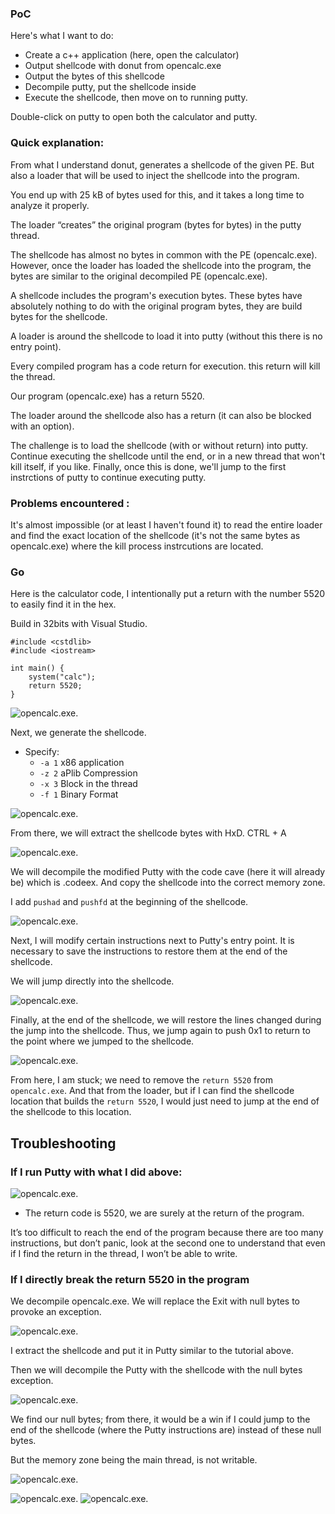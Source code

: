 ### PoC

Here's what I want to do:

- Create a c++ application (here, open the calculator)
- Output shellcode with donut from opencalc.exe
- Output the bytes of this shellcode
- Decompile putty, put the shellcode inside
- Execute the shellcode, then move on to running putty.

Double-click on putty to open both the calculator and putty.

### Quick explanation:

From what I understand donut, generates a shellcode of the given PE. But also a loader that will be used to inject the shellcode into the program.

You end up with 25 kB of bytes used for this, and it takes a long time to analyze it properly.

The loader “creates” the original program (bytes for bytes) in the putty thread.

The shellcode has almost no bytes in common with the PE (opencalc.exe).
However, once the loader has loaded the shellcode into the program, the bytes are similar to the original decompiled PE (opencalc.exe).

A shellcode includes the program's execution bytes. These bytes have absolutely nothing to do with the original program bytes, they are build bytes for the shellcode.

A loader is around the shellcode to load it into putty (without this there is no entry point).


Every compiled program has a code return for execution. this return will kill the thread.

Our program (opencalc.exe) has a return 5520.

The loader around the shellcode also has a return (it can also be blocked with an option).


The challenge is to load the shellcode (with or without return) into putty. Continue executing the shellcode until the end, or in a new thread that won't kill itself, if you like.
Finally, once this is done, we'll jump to the first instrctions of putty to continue executing putty.



### Problems encountered :

It's almost impossible (or at least I haven't found it) to read the entire loader and find the exact location of the shellcode (it's not the same bytes as opencalc.exe) where the kill process instrcutions are located.



### Go

Here is the calculator code, I intentionally put a return with the number 5520 to easily find it in the hex.

Build in 32bits with Visual Studio.

```
#include <cstdlib>
#include <iostream>

int main() {
    system("calc");
    return 5520;
}

```
![opencalc.exe](./img/opencalc.gif).

Next, we generate the shellcode.

- Specify:
    - `-a 1` x86 application
    - `-z 2` aPlib Compression
    - `-x 3` Block in the thread
    - `-f 1` Binary Format

![opencalc.exe](./img/shellcode.png).


From there, we will extract the shellcode bytes with HxD. CTRL + A


![opencalc.exe](./img/hxd.png).


We will decompile the modified Putty with the code cave (here it will already be) which is .codeex.
And copy the shellcode into the correct memory zone.

I add `pushad` and `pushfd` at the beginning of the shellcode.

![opencalc.exe](./img/puttyshell.gif).

Next, I will modify certain instructions next to Putty's entry point.
It is necessary to save the instructions to restore them at the end of the shellcode.

We will jump directly into the shellcode.

![opencalc.exe](./img/puttyshelljmp.gif).

Finally, at the end of the shellcode, we will restore the lines changed during the jump into the shellcode. Thus, we jump again to push 0x1 to return to the point where we jumped to the shellcode.

![opencalc.exe](./img/shelljmp.png).


From here, I am stuck; we need to remove the `return 5520` from `opencalc.exe`. And that from the loader, but if I can find the shellcode location that builds the `return 5520`, I would just need to jump at the end of the shellcode to this location.


## Troubleshooting
### If I run Putty with what I did above:

![opencalc.exe](./img/puttyplusshell.gif).

- The return code is 5520, we are surely at the return of the program.

It’s too difficult to reach the end of the program because there are too many instructions, but don’t panic, look at the second one to understand that even if I find the return in the thread, I won’t be able to write.

### If I directly break the return 5520 in the program

We decompile opencalc.exe.
We will replace the Exit with null bytes to provoke an exception.

![opencalc.exe](./img/shellexit.png).

I extract the shellcode and put it in Putty similar to the tutorial above.

Then we will decompile the Putty with the shellcode with the null bytes exception.

![opencalc.exe](./img/shellcodenullbytes.gif).

We find our null bytes; from there, it would be a win if I could jump to the end of the shellcode (where the Putty instructions are) instead of these null bytes.

But the memory zone being the main thread, is not writable.

![opencalc.exe](./img/errorecritable.gif).

![opencalc.exe](./img/error1.png).
![opencalc.exe](./img/error2.png).

